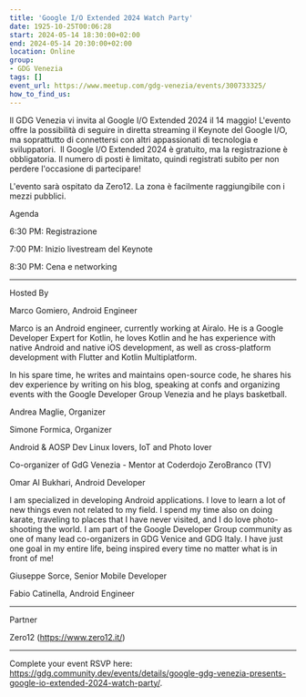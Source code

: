 ```yaml
---
title: 'Google I/O Extended 2024 Watch Party'
date: 1925-10-25T00:06:28
start: 2024-05-14 18:30:00+02:00
end: 2024-05-14 20:30:00+02:00
location: Online
group:
- GDG Venezia
tags: []
event_url: https://www.meetup.com/gdg-venezia/events/300733325/
how_to_find_us:
---
```



Il GDG Venezia vi invita al Google I/O Extended 2024 il 14 maggio! L'evento offre la possibilità di seguire in diretta streaming il Keynote del Google I/O, ma soprattutto di connettersi con altri appassionati di tecnologia e sviluppatori.&nbsp;
Il Google I/O Extended 2024 è gratuito, ma la registrazione è obbligatoria. Il numero di posti è limitato, quindi registrati subito per non perdere l'occasione di partecipare!

L'evento sarà ospitato da Zero12.
La zona è facilmente raggiungibile con i mezzi pubblici.

Agenda

6:30 PM: Registrazione

7:00 PM: Inizio livestream del Keynote

8:30 PM: Cena e networking

---

Hosted By

Marco Gomiero, Android Engineer

Marco is an Android engineer, currently working at Airalo. He is a Google Developer Expert for Kotlin, he loves Kotlin and he has experience with native Android and native iOS development, as well as cross-platform development with Flutter and Kotlin Multiplatform.

In his spare time, he writes and maintains open-source code, he shares his dev experience by writing on his blog, speaking at confs and organizing events with the Google Developer Group Venezia and he plays basketball.

Andrea Maglie, Organizer

Simone Formica, Organizer

Android & AOSP Dev
Linux lovers,
IoT and Photo lover

Co-organizer of GdG Venezia - Mentor at Coderdojo ZeroBranco (TV)

Omar Al Bukhari, Android Developer

I am specialized in developing Android applications.
I love to learn a lot of new things even not related to my field.
I spend my time also on doing karate, traveling to places that I have never visited, and I do love photo-shooting the world.
I am part of the Google Developer Group community as one of many lead co-organizers in GDG Venice and GDG Italy.
I have just one goal in my entire life, being inspired every time no matter what is in front of me!

Giuseppe Sorce, Senior Mobile Developer

Fabio Catinella, Android Engineer

---

Partner

Zero12 (https://www.zero12.it/)

---

Complete your event RSVP here: https://gdg.community.dev/events/details/google-gdg-venezia-presents-google-io-extended-2024-watch-party/.
